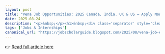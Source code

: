 ```yaml
---
layout: post
title: "Vena Job Opportunities: 2025 Canada, India, UK & US — Apply Now"
date: 2025-08-24
description: "<p>&nbsp;</p><h1>&nbsp;<div class='separator' style='clear: both; text-align: center;'><a href='https://blogger.googleusercontent.com/img/b/R29vZ2xl/AVvXsEjzlw35tob8gVUoOG6KhgSLhhbo8Iyvgrae9m8Xd5CZhuEEq96P-qtkqE9ofAUgU7B6G0eoRRJ7MK-e0GdIbFdYlOiVdcoqetSt1WfLvmLUdarAKw5uGlxXXOk8soTvAIM3mbZ-3nK6vyhVKRRjbOIDxT9FYgNrpsT75cK2xLd6wMxbACg5zKhqlAI98OJi/s900/1000289688.jpg' style='margin-left: 1em; margin-right: 1em;'><img border='0' src='https://blogger.googleusercontent.com/img/b/R29vZ2xl/AVvXsEjzlw35tob8gVUoOG6KhgSLhhbo8Iyvgrae9m8Xd5CZhuEEq96P-qtkqE9ofAUgU7B6G0eoRRJ7MK-e0GdIbFdYlOiVdcoqetSt1WfLvmLUdarAKw5uGlxXXOk8soTvAIM3mbZ-3nK6vyhVKRRjbOIDxT9FYgNrpsT75cK2xLd6wMxbACg5zKhqlAI98OJi/s16000/1000289688.jpg' /></a></div><br /></h1><p>If you’re seeking a rewarding career in tech, finance, software development, customer success, or business strategy, Vena could be your next big opportunity. This post covers Vena’s culture, hiring departments, roles, qualifications, benefits, and how to apply in multiple countries.</p><h2>About Vena Solutions</h2><p>Founded in 2011 and headquartered in Toronto, Vena Solutions delivers a complete planning platform built for Microsoft 365. Their tools support budgeting, forecasting, reporting, and analysis within Excel, combining the flexibility of spreadsheets with cloud-based workflow and data management.</p><p><strong>Mission &amp; Vision:</strong>&nbsp;Empower businesses to plan with confidence and turn planning into a growth engine. Vena aims to provide intuitive, collaborative, and connected financial solutions for teams in a data-driven world.</p><p><strong>Global Presence:</strong>&nbsp;With hubs in Canada (HQ), India (development), the UK (EMEA operations), and the US (sales, customer success, and marketing), Vena supports a truly global workforce.</p><h2>Why Work at Vena?</h2><ul><li>Remote-friendly and flexible work culture</li><li>Robust learning and development programs</li><li>Opportunities for international collaboration</li><li>Clear paths for career progression in a fast-growing tech space</li><li>Commitment to diversity, equity, and inclusion</li><li>Award-winning workplace culture</li></ul><h2>Popular Departments at Vena in 2025</h2><h3>Software Engineering &amp; Development</h3><p>Vena’s technology-driven approach powers innovation and software excellence.</p><ul><li>Full Stack Developer</li><li>DevOps Engineer</li><li>Backend Software Engineer (Python/.NET)</li><li>Frontend Developer (React, Angular)</li><li>QA Automation Engineer</li></ul><p><strong>Preferred Qualifications:</strong>&nbsp;Bachelor's in CS/Engineering or equivalent; 2–5+ years in relevant tech stacks; familiarity with cloud platforms (AWS/Azure); strong problem-solving and communication skills.</p><h3>Product Management</h3><p>The product team shapes the future of Vena’s planning platform by aligning business goals with technical execution.</p><ul><li>Product Manager</li><li>Associate Product Manager</li><li>UX/UI Designer</li><li>Technical Product Analyst</li></ul><p><strong>Preferred Qualifications:</strong>&nbsp;3+ years in SaaS or enterprise product environments; strong analytical and stakeholder management skills; design thinking and Agile experience.</p><h3>Finance &amp; Corporate Planning</h3><p>Vena serves finance professionals who excel in financial modeling and strategic planning.</p><ul><li>Financial Analyst</li><li>Corporate Planning Manager</li><li>Business Intelligence Specialist</li><li>Strategic Planning Analyst</li></ul><p><strong>Preferred Qualifications:</strong>&nbsp;Background in Finance/Accounting/Economics; proficiency with Excel, Power BI, and planning software; CPA/CFA/MBA a plus.</p><h3>Sales &amp; Business Development</h3><p>Vena’s sales team drives growth by delivering value to global clients across industries.</p><ul><li>Account Executive</li><li>Business Development Representative</li><li>Enterprise Sales Manager</li><li>Pre-sales Consultant</li></ul><p><strong>Preferred Qualifications:</strong>&nbsp;Strong B2B SaaS sales experience; CRM proficiency (Salesforce); negotiation and presentation skills.</p><h3>Customer Success &amp; Support</h3><p>Ensuring clients realize value from Vena’s software is central to long-term success.</p><ul><li>Customer Success Manager (CSM)</li><li>Support Specialist</li><li>Implementation Consultant</li><li>Technical Account Manager</li></ul><p><strong>Preferred Qualifications:</strong>&nbsp;2+ years in customer-facing SaaS roles; ability to manage multiple projects; excellent communication and problem-resolution skills.</p><h2>Vena Jobs by Country</h2><p>Explore opportunities by country to see in-demand roles in your region.</p><h3>Canada</h3><p>Vena’s global HQ in Toronto offers diverse roles across engineering, leadership, finance, and customer success.</p><h4>Current In-Demand Roles (Canada)</h4><ul><li>Senior DevOps Engineer</li><li>Lead Financial Analyst</li><li>Customer Support Manager</li><li>Director of Marketing</li></ul><h3>India</h3><p>India serves as a growing tech hub for Vena, with opportunities in software development, cloud services, and customer support.</p><h4>Current In-Demand Roles (India)</h4><ul><li>Software Developer (.NET)</li><li>QA Automation Tester</li><li>Technical Support Engineer</li><li>HR &amp; Talent Acquisition Partner</li></ul><h3>United Kingdom</h3><p>The UK team focuses on regional operations, partnerships, and customer engagement across Europe.</p><h4>Current In-Demand Roles (UK)</h4><ul><li>Business Development Executive (EMEA)</li><li>Solutions Consultant</li><li>FP&amp;A Advisor</li><li>Customer Success Specialist</li></ul><h3>United States</h3><p>The US market supports growth in sales, marketing, and enterprise client success.</p><h4>Current In-Demand Roles (USA)</h4><ul><li>Senior Account Executive</li><li>Marketing Manager (Digital/Content)</li><li>Partner Enablement Lead</li><li>Regional Sales Director</li></ul><h2>How to Apply for Vena Careers 2025?</h2><ol><li>Visit the official careers page</li><li>Browse open positions by location or department</li><li>Click on a job title to view the full description</li><li>Prepare a tailored resume and cover letter</li><li>Submit your application online</li><li>Track your application and connect with recruiters on LinkedIn if needed</li></ol><h2>Conclusion</h2><p>Vena blends cutting-edge technology with a people-first culture. If you’re ready to join a fast-growing FP&amp;A software company with a global footprint, explore Vena’s career opportunities in 2025 across Canada, India, the UK, and the US.</p><div class='apply-btn-wrapper'><button class='apply-btn'>Apply Now</button></div>"
tags: ['Jobs & Internships']
canonical_url: "https://jobscholarguide.blogspot.com/2025/08/vena-job-opportunities-2025-canada.html"
---
```


👉 [Read full article here](https://jobscholarguide.blogspot.com/2025/08/vena-job-opportunities-2025-canada.html)
